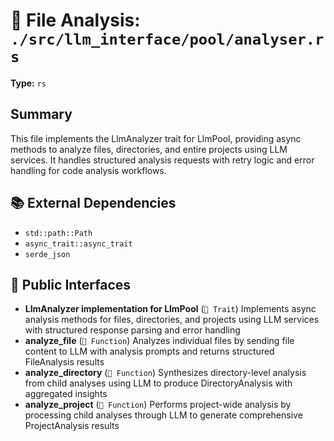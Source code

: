 # 📄 File Analysis: `./src/llm_interface/pool/analyser.rs`

**Type:** `rs`

## Summary
This file implements the LlmAnalyzer trait for LlmPool, providing async methods to analyze files, directories, and entire projects using LLM services. It handles structured analysis requests with retry logic and error handling for code analysis workflows.

## 📚 External Dependencies
- `std::path::Path`
- `async_trait::async_trait`
- `serde_json`

## 🔌 Public Interfaces
- **LlmAnalyzer implementation for LlmPool** (`🎯 Trait`)
  Implements async analysis methods for files, directories, and projects using LLM services with structured response parsing and error handling
- **analyze_file** (`🔧 Function`)
  Analyzes individual files by sending file content to LLM with analysis prompts and returns structured FileAnalysis results
- **analyze_directory** (`🔧 Function`)
  Synthesizes directory-level analysis from child analyses using LLM to produce DirectoryAnalysis with aggregated insights
- **analyze_project** (`🔧 Function`)
  Performs project-wide analysis by processing child analyses through LLM to generate comprehensive ProjectAnalysis results
